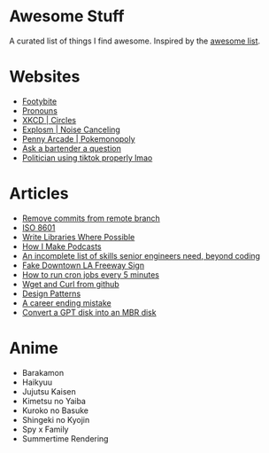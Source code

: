 # Awesome Stuff
A curated list of things I find awesome. Inspired by the [awesome list](https://github.com/sindresorhus/awesome).

# Websites
* [Footybite](https://footybite.to/)
* [Pronouns](https://explosm.net/comics/pronouns-2)
* [XKCD | Circles](https://xkcd.com/2436/)
* [Explosm | Noise Canceling](https://explosm.net/comics/5825/)
* [Penny Arcade | Pokemonopoly](https://www.penny-arcade.com/comic/2021/03/29/cards)
* [Ask a bartender a question](https://www.datasecretslox.com/index.php/topic,4086.msg135692.html)
* [Politician using tiktok properly lmao](https://www.reddit.com/r/TikTokCringe/comments/w2ax17/politician_using_tiktok_properly_lmao/)


# Articles
* [Remove commits from remote branch](https://stackoverflow.com/questions/3293531/how-to-permanently-remove-few-commits-from-remote-branch)
* [ISO 8601](https://kirby.kevinson.org/blog/iso-8601-the-better-date-format/)
* [Write Libraries Where Possible](http://catern.com/services.html)
* [How I Make Podcasts](https://www.caseyliss.com/2014/11/22/how-i-make-podcasts)
* [An incomplete list of skills senior engineers need, beyond coding](https://skamille.medium.com/an-incomplete-list-of-skills-senior-engineers-need-beyond-coding-8ed4a521b29f)
* [Fake Downtown LA Freeway Sign](https://www.motorbiscuit.com/guerrilla-artist-fakes-downtown-la-freeway-sign-stays-up-for-years/)
* [How to run cron jobs every 5 minutes](https://linuxize.com/post/cron-jobs-every-5-10-15-minutes/)
* [Wget and Curl from github](https://gist.github.com/jwebcat/5122366)
* [Design Patterns](https://github.com/DovAmir/awesome-design-patterns)
* [A career ending mistake](https://bitfieldconsulting.com/golang/career)
* [Convert a GPT disk into an MBR disk](https://learn.microsoft.com/en-us/windows-server/storage/disk-management/change-a-gpt-disk-into-an-mbr-disk)



# Anime
* Barakamon
* Haikyuu
* Jujutsu Kaisen
* Kimetsu no Yaiba
* Kuroko no Basuke
* Shingeki no Kyojin
* Spy x Family
* Summertime Rendering

